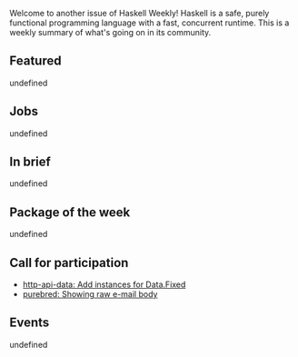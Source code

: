 <!-- 2018-08-09 unpublished -->

Welcome to another issue of Haskell Weekly!
Haskell is a safe, purely functional programming language with a fast, concurrent runtime.
This is a weekly summary of what's going on in its community.

## Featured

undefined

## Jobs

undefined

## In brief

undefined

## Package of the week

undefined

## Call for participation

-   [http-api-data: Add instances for Data.Fixed](https://github.com/fizruk/http-api-data/issues/77)
-   [purebred: Showing raw e-mail body](https://github.com/purebred-mua/purebred/issues/195)

## Events

undefined
